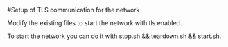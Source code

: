 #Setup of TLS communication for the network

Modify the existing files to start the network with tls enabled.

To start the network you can do it with stop.sh && teardown.sh && start.sh.
